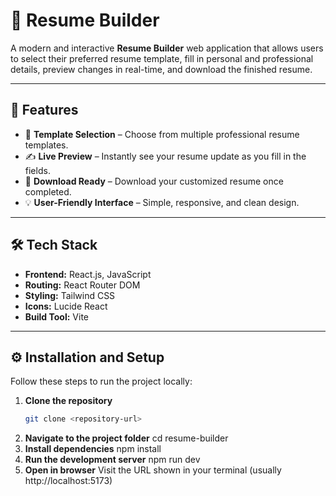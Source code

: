 # 🧾 Resume Builder

A modern and interactive **Resume Builder** web application that allows users to select their preferred resume template, fill in personal and professional details, preview changes in real-time, and download the finished resume.

---

## 🚀 Features

- 🧱 **Template Selection** – Choose from multiple professional resume templates.  
- ✍️ **Live Preview** – Instantly see your resume update as you fill in the fields.  
- 💾 **Download Ready** – Download your customized resume once completed.  
- 💡 **User-Friendly Interface** – Simple, responsive, and clean design.  

---

## 🛠️ Tech Stack

- **Frontend:** React.js, JavaScript  
- **Routing:** React Router DOM  
- **Styling:** Tailwind CSS  
- **Icons:** Lucide React  
- **Build Tool:** Vite  

---

## ⚙️ Installation and Setup

Follow these steps to run the project locally:

1. **Clone the repository**
   ```bash
   git clone <repository-url>
2. **Navigate to the project folder**
    cd resume-builder
3. **Install dependencies**
    npm install
4. **Run the development server**
    npm run dev
5. **Open in browser**
    Visit the URL shown in your terminal (usually http://localhost:5173)